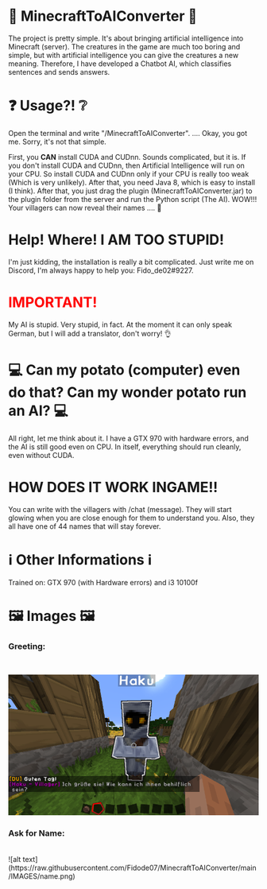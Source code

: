 # 🤖 MinecraftToAIConverter 🤖
The project is pretty simple. It's about bringing artificial intelligence into Minecraft (server). The creatures in the game are much too boring and simple, but with artificial intelligence you can give the creatures a new meaning. Therefore, I have developed a Chatbot AI, which classifies sentences and sends answers.

# ❓ Usage?! ❔
Open the terminal and write "/MinecraftToAIConverter".
.... Okay, you got me. Sorry, it's not that simple.

First, you **CAN** install CUDA and CUDnn. Sounds complicated, but it is. If you don't install CUDA and CUDnn, then Artificial Intelligence will run on your CPU. So install CUDA and CUDnn only if your CPU is really too weak (Which is very unlikely). After that, you need Java 8, which is easy to install (I think). After that, you just drag the plugin (MinecraftToAIConverter.jar) to the plugin folder from the server and run the Python script (The AI). WOW!!! Your villagers can now reveal their names .... 👏 

# Help! Where! I AM TOO STUPID!
I'm just kidding, the installation is really a bit complicated. Just write me on Discord, I'm always happy to help you: Fido_de02#9227.

# <strong style="color: red;">IMPORTANT!</strong>
My AI is stupid. Very stupid, in fact. At the moment it can only speak German, but I will add a translator, don't worry! 👌

# 💻 Can my potato (computer) even do that? Can my wonder potato run an AI? 💻
All right, let me think about it. I have a GTX 970 with hardware errors, and the AI is still good even on CPU. In itself, everything should run cleanly, even without CUDA.

# HOW DOES IT WORK INGAME!!
You can write with the villagers with /chat (message). They will start glowing when you are close enough for them to understand you. Also, they all have one of 44 names that will stay forever.

# ℹ️ Other Informations ℹ️
Trained on: GTX 970 (with Hardware errors) and i3 10100f

<h1>🖼️ Images 🖼️</h1>
<h3>Greeting:</h3> <br />

![alt text](https://raw.githubusercontent.com/Fidode07/MinecraftToAIConverter/main/IMAGES/greeting.png)

<h3>Ask for Name:</h3> <br />
![alt text](https://raw.githubusercontent.com/Fidode07/MinecraftToAIConverter/main/IMAGES/name.png)
